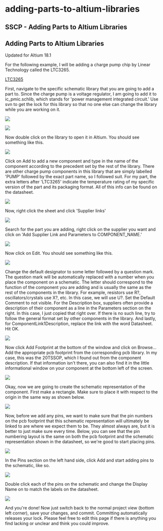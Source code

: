 # adding-parts-to-altium-libraries

## SSCP - Adding Parts to Altium Libraries

## Adding Parts to Altium Libraries

Updated for Altium 18.1

For the following example, I will be adding a charge pump chip by Linear Technology called the LTC3265.&#x20;

[LTC3265](http://cds.linear.com/docs/en/datasheet/3265fa.pdf)

First, navigate to the specific schematic library that you are going to add a part to. Since the charge pump is a voltage regulator, I am going to add it to ic\_pmic.schlib, which stands for 'power management integrated circuit.' Use svn to get the lock for this library so that no one else can change the library while you are working on it.

![](../../../../assets/image_1e6b41340a.png)

![](../../../../assets/image_3c87e01708.png)

Now double click on the library to open it in Altium. You should see something like this.

![](../../../../assets/image_cd47a56239.png)

Click on Add to add a new component and type in the name of the component according to the precedent set by the rest of the library. There are other charge pump components in this library that are simply labelled 'PUMP' followed by the exact part name, so I followed suit. For my part, the extra letters after 'LTC3265' indicate the temperature rating of my specific version of the part and its packaging format. All of this info can be found on the datasheet.

![](../../../../assets/image_693c0679e9.png)

Now, right click the sheet and click 'Supplier links'

![](../../../../assets/image_76e785e335.png)

Search for the part you are adding, right click on the supplier you want and click on 'Add Supplier Link and Parameters to COMPONENT\_NAME.'&#x20;

![](../../../../assets/image_4872ef0fae.png)

Now click on Edit. You should see something like this.

![](../../../../assets/image_1613a30e31.png)

Change the default designator to some letter followed by a question mark. The question mark will be automatically replaced with a number when you place the component on a schematic. The letter should correspond to the function of the component you are adding and is usually the same as the rest of the components in the library. For example, resistors use R?, oscillators/crystals use X?, etc. In this case, we will use U?. Set the Default Comment to not visible. For the Description box, suppliers often provide a description of their component as a line in the Parameters section on the right. In this case, I just copied that right over. If there is no such line, try to follow the general format set by other components in the library. And lastly, for ComponentLink1Description, replace the link with the word Datasheet. Hit OK.

![](../../../../assets/image_4bf93c5830.png)

Now click Add Footprint at the bottom of the window and click on Browse...   Add the appropriate pcb footprint from the corresponding pcb library. In my case, this was the 20TSSOP, which I found out from the component description. If that information isn't there, you can also find it in the little informational window on your component at the bottom left of the screen.

![](../../../../assets/image_e50ee2c4f3.png)

Okay, now we are going to create the schematic representation of the component. First make a rectangle. Make sure to place it with respect to the origin in the same way as shown below.

![](../../../../assets/image_41cb98c7c3.png)

Now, before we add any pins, we want to make sure that the pin numbers on the pcb footprint that this schematic representation will ultimately be linked to are where we expect them to be. They almost always are, but it is better to just make sure every time. Below, you can see that the pin numbering layout is the same on both the pcb footprint and the schematic representation shown in the datasheet, so we're good to start placing pins.

![](../../../../assets/image_b28ec0da8f.png)

In the Pins section on the left hand side, click Add and start adding pins to the schematic, like so.

![](../../../../assets/image_72449ead06.png)

Double click each of the pins on the schematic and change the Display Name on to match the labels on the datasheet.

![](../../../../assets/image_d8ba8a62f1.png)

And you're done! Now just switch back to the normal project view (bottom left corner), save your changes, and commit. Committing automatically releases your lock. Please feel free to edit this page if there is anything you find lacking or unclear and think you could improve.
